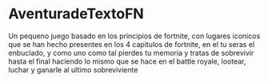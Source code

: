 # AventuradeTextoFN
 Un pequeno juego basado en los principios de fortnite, con lugares iconicos que se han hecho presentes en los 4 capitulos de fortnite, en el tu seras el enbuclado, y como uno como tal pierdes tu memoria y tratas de sobrevivir hasta el final haciendo lo mismo que se hace en el battle royale, lootear, luchar y ganarle al ultimo sobreviviente
